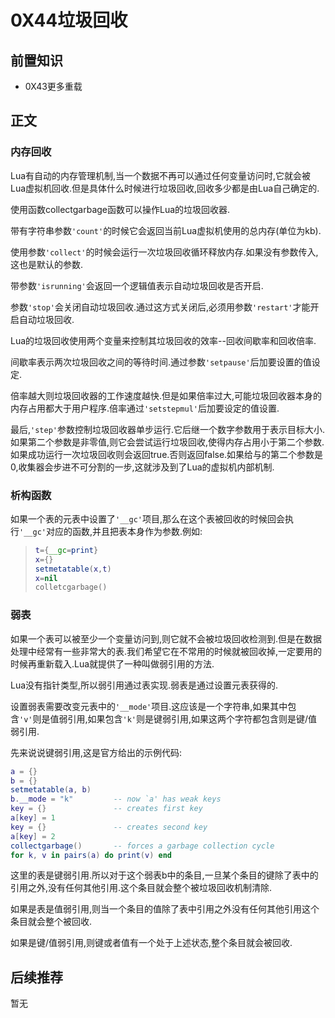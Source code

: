 # 0X44垃圾回收

## 前置知识

* 0X43更多重载

## 正文

### 内存回收

Lua有自动的内存管理机制,当一个数据不再可以通过任何变量访问时,它就会被Lua虚拟机回收.但是具体什么时候进行垃圾回收,回收多少都是由Lua自己确定的.

使用函数collectgarbage函数可以操作Lua的垃圾回收器.

带有字符串参数`'count'`的时候它会返回当前Lua虚拟机使用的总内存(单位为kb).

使用参数`'collect'`的时候会运行一次垃圾回收循环释放内存.如果没有参数传入,这也是默认的参数.

带参数`'isrunning'`会返回一个逻辑值表示自动垃圾回收是否开启.

参数`'stop'`会关闭自动垃圾回收.通过这方式关闭后,必须用参数`'restart'`才能开启自动垃圾回收.

Lua的垃圾回收使用两个变量来控制其垃圾回收的效率--回收间歇率和回收倍率.

间歇率表示两次垃圾回收之间的等待时间.通过参数`'setpause'`后加要设置的值设定.

倍率越大则垃圾回收器的工作速度越快.但是如果倍率过大,可能垃圾回收器本身的内存占用都大于用户程序.倍率通过`'setstepmul'`后加要设定的值设置.

最后,`'step'`参数控制垃圾回收器单步运行.它后继一个数字参数用于表示目标大小.如果第二个参数是非零值,则它会尝试运行垃圾回收,使得内存占用小于第二个参数.如果成功运行一次垃圾回收则会返回true.否则返回false.如果给与的第二个参数是0,收集器会步进不可分割的一步,这就涉及到了Lua的虚拟机内部机制.

### 析构函数

如果一个表的元表中设置了`'__gc'`项目,那么在这个表被回收的时候回会执行`'__gc'`对应的函数,并且把表本身作为参数.例如:

>```lua
>t={__gc=print}
>x={}
>setmetatable(x,t)
>x=nil
>colletcgarbage()
>```

### 弱表

如果一个表可以被至少一个变量访问到,则它就不会被垃圾回收检测到.但是在数据处理中经常有一些非常大的表.我们希望它在不常用的时候就被回收掉,一定要用的时候再重新载入.Lua就提供了一种叫做弱引用的方法.

Lua没有指针类型,所以弱引用通过表实现.弱表是通过设置元表获得的.

设置弱表需要改变元表中的`'__mode'`项目.这应该是一个字符串,如果其中包含`'v'`则是值弱引用,如果包含`'k'`则是键弱引用,如果这两个字符都包含则是键/值弱引用.

先来说说键弱引用,这是官方给出的示例代码:

```lua
a = {}
b = {}
setmetatable(a, b)
b.__mode = "k"         -- now `a' has weak keys
key = {}               -- creates first key
a[key] = 1
key = {}               -- creates second key
a[key] = 2
collectgarbage()       -- forces a garbage collection cycle
for k, v in pairs(a) do print(v) end
```

这里的表是键弱引用.所以对于这个弱表b中的条目,一旦某个条目的键除了表中的引用之外,没有任何其他引用.这个条目就会整个被垃圾回收机制清除.

如果是表是值弱引用,则当一个条目的值除了表中引用之外没有任何其他引用这个条目就会整个被回收.

如果是键/值弱引用,则键或者值有一个处于上述状态,整个条目就会被回收.

## 后续推荐

暂无